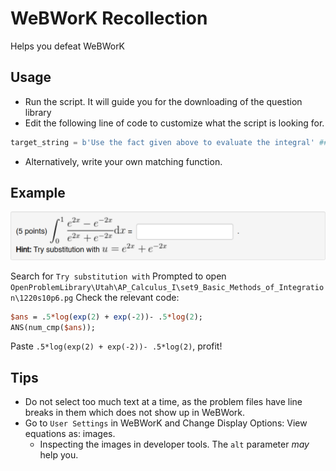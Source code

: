 # WeBWorK Recollection

Helps you defeat WeBWorK

## Usage

- Run the script. It will guide you for the downloading of the question library
- Edit the following line of code to customize what the script is looking for. 
```py
target_string = b'Use the fact given above to evaluate the integral' ### EDIT THIS!
```

- Alternatively, write your own matching function. 

## Example

![question example](example.png)

Search for `Try substitution with`
Prompted to open `OpenProblemLibrary\Utah\AP_Calculus_I\set9_Basic_Methods_of_Integration\1220s10p6.pg`
Check the relevant code:
```perl
$ans = .5*log(exp(2) + exp(-2))- .5*log(2); 
ANS(num_cmp($ans));
```
Paste `.5*log(exp(2) + exp(-2))- .5*log(2)`, profit!

## Tips

- Do not select too much text at a time, as the problem files have line breaks in them which does not show up in WeBWork. 
- Go to `User Settings` in WeBWorK and Change Display Options: View equations as: images. 
  - Inspecting the images in developer tools. The `alt` parameter _may_ help you. 
